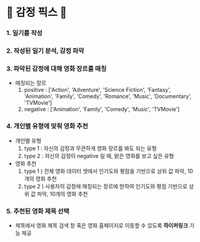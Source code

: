 # 📌 감정 픽스 📌

### 1. 일기를 작성
### 2. 작성된 일기 분석, 감정 파악
### 3. 파악된 감정에 대해 영화 장르를 매칭
  - 매칭되는 장르
    1. positive : ['Action', 'Adventure', 'Science Fiction', 'Fantasy', 'Animation', 'Family', 'Comedy', 'Romance', 'Music', 'Documentary', 'TVMovie']
    2. negative : ['Animation', 'Family', 'Comedy', 'Music', 'TVMovie']
### 4. 개인별 유형에 맞춰 영화 추천
  - 개인별 유형
    1. type 1 : 자신의 감정과 무관하게 영화 장르를 봐도 되는 유형
    2. type 2 : 자신의 감정이 negative 일 때, 밝은 영화를 보고 싶은 유형
  - 영화 추천
    1. type 1 ) 전체 영화 데이터 셋에서 인기도와 평점을 기반으로 상위 값 파악, 10개의 영화 추천
    2. type 2 ) 사용자의 감정에 매칭되는 장르에 한하여 인기도와 평점 기반으로 상위 값 파악, 10개의 영화 추천
### 5. 추천된 영화 제목 선택
  - 제목에서 영화 제목 검색 창 혹은 영화 홈페이지로 이동할 수 있도록 __하이퍼링크__ 기능 제공
